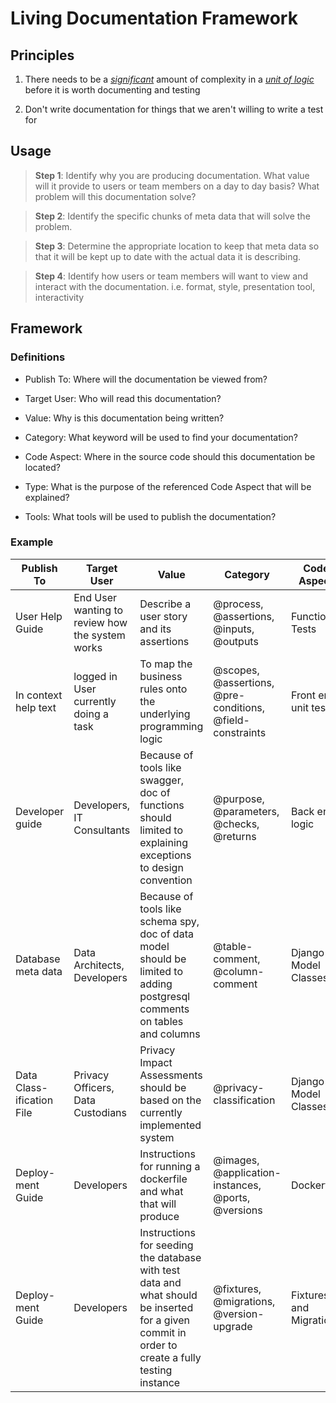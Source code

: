 # Living Documentation Framework

## Principles

1. There needs to be a <u>*significant*</u> amount of complexity in a <u>*unit of logic*</u> before it is worth documenting and testing

2. Don't write documentation for things that we aren't willing to write a test for

## Usage  

> **Step 1**: Identify why you are producing documentation. What value will it provide to users or team members on a day to day basis? What problem will this documentation solve?

> **Step 2**: Identify the specific chunks of meta data that will solve the problem.     

> **Step 3**: Determine the appropriate location to keep that meta data so that it will be kept up to date with the actual data it is describing.  

> **Step 4**: Identify how users or team members will want to view and interact with the documentation.  i.e. format, style, presentation tool, interactivity

## Framework  

### Definitions   

- Publish To: Where will the documentation be viewed from?  

- Target User: Who will read this documentation?  

- Value: Why is this documentation being written?  

- Category: What keyword will be used to find your documentation?  

- Code Aspect: Where in the source code should this documentation be located?   

- Type: What is the purpose of the referenced Code Aspect that will be explained?  

- Tools: What tools will be used to publish the documentation?   

### Example
| Publish To | Target User | Value | Category | Code Aspect | Type | Tools |
| ---------- | ----------- | ----- | ------------------ | --------- | -------- | ----- |
| User Help Guide | End User wanting to review how the system works | Describe a user story and its assertions | @process, @assertions, @inputs, @outputs | Functional Tests | Scenarios | GitBook |
| In context help text | logged in User currently doing a task | To map the business rules onto the underlying programming logic | @scopes, @assertions, @pre-conditions, @field-constraints | Front end unit tests | Features | React-DocGen, Mark-down |
| Developer guide | Developers, IT Consultants | Because of tools like swagger, doc of functions should limited to explaining exceptions to design convention | @purpose, @parameters, @checks, @returns | Back end logic | Functions | Sphinx, PY Doc |
| Database meta data  | Data Architects, Developers | Because of tools like schema spy, doc of data model should be limited to adding postgresql comments on tables and columns  | @table-comment, @column-comment | Django Model Classes | Data Structure | Schema Spy |
| Data Class-ification File | Privacy Officers, Data Custodians | Privacy Impact Assessments should be based on the currently implemented system | @privacy-classification | Django Model Classes | Data Class-ification | GitBook |
| Deploy-ment Guide | Developers | Instructions for running a dockerfile and what that will produce | @images, @application-instances, @ports, @versions | Dockerfile | Infra-structure | GitBook |
| Deploy-ment Guide | Developers | Instructions for seeding the database with test data and what should be inserted for a given commit in order to create a fully testing instance | @fixtures, @migrations, @version-upgrade | Fixtures and Migrations | Infra-structure | GitBook |
